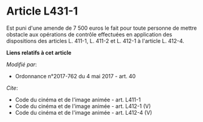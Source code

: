 # Article L431-1

Est puni d'une amende de 7 500 euros le fait pour toute personne de mettre obstacle aux opérations de contrôle effectuées en
application des dispositions des articles L. 411-1, L. 411-2 et L. 412-1 à l'article L. 412-4.

**Liens relatifs à cet article**

_Modifié par_:

  - Ordonnance n°2017-762 du 4 mai 2017 - art. 40

_Cite_:

  - Code du cinéma et de l'image animée - art. L411-1
  - Code du cinéma et de l'image animée - art. L412-1 (V)
  - Code du cinéma et de l'image animée - art. L412-4 (V)
